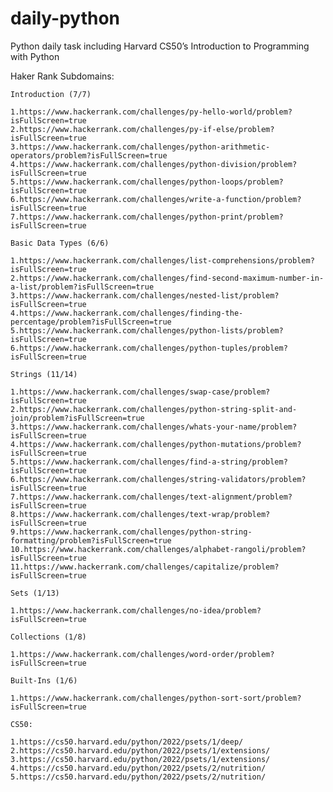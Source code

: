 # daily-python
Python daily task including Harvard CS50’s Introduction to Programming with Python

Haker Rank Subdomains:

    Introduction (7/7)

    1.https://www.hackerrank.com/challenges/py-hello-world/problem?isFullScreen=true
    2.https://www.hackerrank.com/challenges/py-if-else/problem?isFullScreen=true
    3.https://www.hackerrank.com/challenges/python-arithmetic-operators/problem?isFullScreen=true
    4.https://www.hackerrank.com/challenges/python-division/problem?isFullScreen=true
    5.https://www.hackerrank.com/challenges/python-loops/problem?isFullScreen=true
    6.https://www.hackerrank.com/challenges/write-a-function/problem?isFullScreen=true
    7.https://www.hackerrank.com/challenges/python-print/problem?isFullScreen=true

    Basic Data Types (6/6)

    1.https://www.hackerrank.com/challenges/list-comprehensions/problem?isFullScreen=true
    2.https://www.hackerrank.com/challenges/find-second-maximum-number-in-a-list/problem?isFullScreen=true
    3.https://www.hackerrank.com/challenges/nested-list/problem?isFullScreen=true
    4.https://www.hackerrank.com/challenges/finding-the-percentage/problem?isFullScreen=true
    5.https://www.hackerrank.com/challenges/python-lists/problem?isFullScreen=true
    6.https://www.hackerrank.com/challenges/python-tuples/problem?isFullScreen=true

    Strings (11/14)

    1.https://www.hackerrank.com/challenges/swap-case/problem?isFullScreen=true
    2.https://www.hackerrank.com/challenges/python-string-split-and-join/problem?isFullScreen=true
    3.https://www.hackerrank.com/challenges/whats-your-name/problem?isFullScreen=true
    4.https://www.hackerrank.com/challenges/python-mutations/problem?isFullScreen=true
    5.https://www.hackerrank.com/challenges/find-a-string/problem?isFullScreen=true
    6.https://www.hackerrank.com/challenges/string-validators/problem?isFullScreen=true
    7.https://www.hackerrank.com/challenges/text-alignment/problem?isFullScreen=true
    8.https://www.hackerrank.com/challenges/text-wrap/problem?isFullScreen=true
    9.https://www.hackerrank.com/challenges/python-string-formatting/problem?isFullScreen=true
    10.https://www.hackerrank.com/challenges/alphabet-rangoli/problem?isFullScreen=true
    11.https://www.hackerrank.com/challenges/capitalize/problem?isFullScreen=true

    Sets (1/13)

    1.https://www.hackerrank.com/challenges/no-idea/problem?isFullScreen=true

    Collections (1/8)

    1.https://www.hackerrank.com/challenges/word-order/problem?isFullScreen=true

    Built-Ins (1/6)

    1.https://www.hackerrank.com/challenges/python-sort-sort/problem?isFullScreen=true

    CS50:

    1.https://cs50.harvard.edu/python/2022/psets/1/deep/
    2.https://cs50.harvard.edu/python/2022/psets/1/extensions/
    3.https://cs50.harvard.edu/python/2022/psets/1/extensions/
    4.https://cs50.harvard.edu/python/2022/psets/2/nutrition/
    5.https://cs50.harvard.edu/python/2022/psets/2/nutrition/


